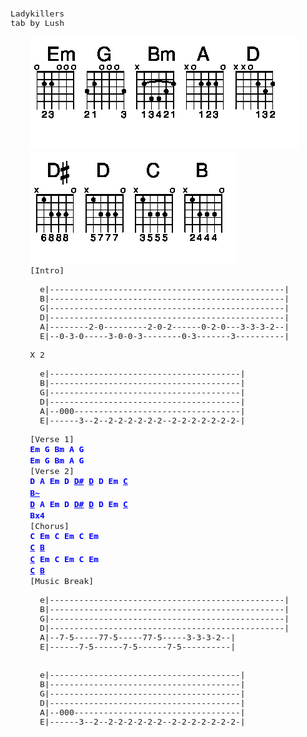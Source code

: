 <style>
pre {
  font-size: 13px; 
  font-family: Roboto Mono, monospace;
}

.chord {
  -webkit-tap-highlight-color: transparent;
  -webkit-box-direction: normal;
  line-height: 1.4em;
  font-size: 13px;
  font-family: "Roboto Mono", monospace;
  box-sizing: inherit;
  font-weight: 700;
  cursor: default;
  display: inline-block;
  padding: .1em .5em .15em;
  margin: -.1em -.5em -.15em;
  border-radius: 2px;
  position: relative;
  color: rgb(0, 0, 255);
}

.special {
  text-decoration: underline;
}

</style>

<code>
  <pre>
    <div>Ladykillers</div><div>tab by Lush</div>
    <span><img src="./chords-1.jpg"/></span>
    <span><img src="./chords-2.jpg"/></span>
    <span>[Intro]</span>
    <span>
      <span>e|------------------------------------------------|</span>
      <span>B|------------------------------------------------|</span>
      <span>G|------------------------------------------------|</span>
      <span>D|------------------------------------------------|</span>
      <span>A|--------2-0---------2-0-2------0-2-0---3-3-3-2--|</span>
      <span>E|--0-3-0-----3-0-0-3--------0-3-------3----------|</span>
    </span>
    <span>X 2</span>
    <span>
      <span>e|---------------------------------------|</span>
      <span>B|---------------------------------------|</span>
      <span>G|---------------------------------------|</span>
      <span>D|---------------------------------------|</span>
      <span>A|--000----------------------------------|</span>
      <span>E|------3--2--2-2-2-2-2-2--2-2-2-2-2-2-2-|</span>
    </span>
    <span>[Verse 1]</span>
    <span class="chord">Em</span><span> </span><span class="chord">G</span><span> </span><span class="chord">Bm</span><span> </span><span class="chord">A</span><span> </span><span class="chord">G</span>
    <span class="chord">Em</span><span> </span><span class="chord">G</span><span> </span><span class="chord">Bm</span><span> </span><span class="chord">A</span><span> </span><span class="chord">G</span>
    <span>[Verse 2]</span>
    <span class="chord">D</span><span> </span><span class="chord">A</span><span> </span><span class="chord">Em</span><span> </span><span class="chord">D</span><span> </span><span class="chord special">D#</span><span> </span><span class="chord special">D</span><span> </span><span class="chord">D</span><span> </span><span class="chord">Em</span><span> </span><span class="chord special">C</span>
    <span class="chord special">B~</span>
    <span class="chord special">D</span><span> </span><span class="chord">A</span><span> </span><span class="chord">Em</span><span> </span><span class="chord">D</span><span> </span><span class="chord special">D#</span><span> </span><span class="chord special">D</span><span> </span><span class="chord">D</span><span> </span><span class="chord">Em</span><span> </span><span class="chord special">C</span>
    <span class="chord">Bx4</span>
    <span>[Chorus]</span>
    <span class="chord">C</span><span> </span><span class="chord">Em</span><span> </span><span class="chord">C</span><span> </span><span class="chord">Em</span><span> </span><span class="chord">C</span><span> </span><span class="chord">Em</span>
    <span class="chord special">C</span><span> </span><span class="chord special">B</span>
    <span class="chord special">C</span><span> </span><span class="chord">Em</span><span> </span><span class="chord">C</span><span> </span><span class="chord">Em</span><span> </span><span class="chord">C</span><span> </span><span class="chord">Em</span>
    <span class="chord special">C</span><span> </span><span class="chord special">B</span>
    <span>[Music Break]</span>
    <span>
      <span>e|------------------------------------------------|</span>
      <span>B|------------------------------------------------|</span>
      <span>G|------------------------------------------------|</span>
      <span>D|------------------------------------------------|</span>
      <span>A|--7-5-----77-5-----77-5-----3-3-3-2--|</span>
      <span>E|------7-5------7-5------7-5----------|</span>
    </span>
    <span>
      <span>e|---------------------------------------|</span>
      <span>B|---------------------------------------|</span>
      <span>G|---------------------------------------|</span>
      <span>D|---------------------------------------|</span>
      <span>A|--000----------------------------------|</span>
      <span>E|------3--2--2-2-2-2-2-2--2-2-2-2-2-2-2-|</span>
    </span>
  </pre>
</code>
